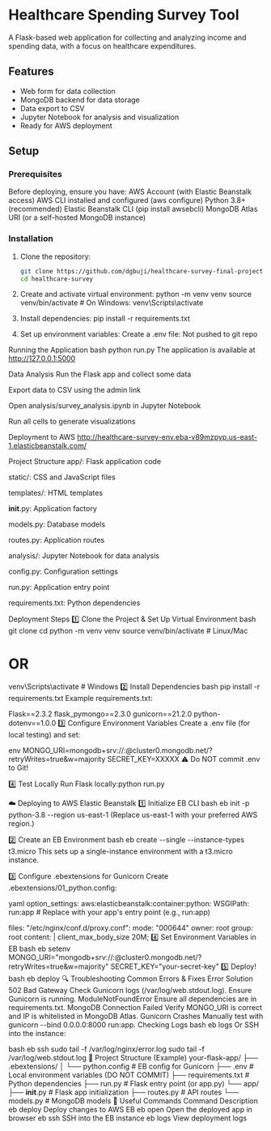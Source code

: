 # Healthcare Spending Survey Tool

A Flask-based web application for collecting and analyzing income and spending data, with a focus on healthcare expenditures.

## Features

- Web form for data collection
- MongoDB backend for data storage
- Data export to CSV
- Jupyter Notebook for analysis and visualization
- Ready for AWS deployment

## Setup

### Prerequisites

Before deploying, ensure you have:
AWS Account (with Elastic Beanstalk access)
AWS CLI installed and configured (aws configure)
Python 3.8+ (recommended)
Elastic Beanstalk CLI (pip install awsebcli)
MongoDB Atlas URI (or a self-hosted MongoDB instance)

### Installation

1. Clone the repository:
   ```bash
   git clone https://github.com/dgbuji/healthcare-survey-final-project.git
   cd healthcare-survey
   ```
2. Create and activate virtual environment:
   python -m venv venv
   source venv/bin/activate # On Windows: venv\Scripts\activate
3. Install dependencies:
   pip install -r requirements.txt

4. Set up environment variables:
   Create a .env file: Not pushed to git repo

Running the Application
bash
python run.py
The application is available at http://127.0.0.1:5000

Data Analysis
Run the Flask app and collect some data

Export data to CSV using the admin link

Open analysis/survey_analysis.ipynb in Jupyter Notebook

Run all cells to generate visualizations

Deployment to AWS
http://healthcare-survey-env.eba-v89mzpyp.us-east-1.elasticbeanstalk.com/

Project Structure
app/: Flask application code

static/: CSS and JavaScript files

templates/: HTML templates

**init**.py: Application factory

models.py: Database models

routes.py: Application routes

analysis/: Jupyter Notebook for data analysis

config.py: Configuration settings

run.py: Application entry point

requirements.txt: Python dependencies

Deployment Steps
1️⃣ Clone the Project & Set Up Virtual Environment
bash
git clone <your-repo-url>
cd <project-folder>
python -m venv venv
source venv/bin/activate # Linux/Mac

# OR

venv\Scripts\activate # Windows
2️⃣ Install Dependencies
bash
pip install -r requirements.txt
Example requirements.txt:

Flask==2.3.2
flask_pymongo==2.3.0
gunicorn==21.2.0
python-dotenv==1.0.0
3️⃣ Configure Environment Variables
Create a .env file (for local testing) and set:

env
MONGO_URI=mongodb+srv://<username>:<password>@cluster0.mongodb.net/<dbname>?retryWrites=true&w=majority
SECRET_KEY=XXXXX
⚠️ Do NOT commit .env to Git!

4️⃣ Test Locally
Run Flask locally:python run.py

☁️ Deploying to AWS Elastic Beanstalk
1️⃣ Initialize EB CLI
bash
eb init -p python-3.8 <healthcare-survey> --region us-east-1
(Replace us-east-1 with your preferred AWS region.)

2️⃣ Create an EB Environment
bash
eb create <env-name> --single --instance-types t3.micro
This sets up a single-instance environment with a t3.micro instance.

3️⃣ Configure .ebextensions for Gunicorn
Create .ebextensions/01_python.config:

yaml
option_settings:
aws:elasticbeanstalk:container:python:
WSGIPath: run:app # Replace with your app's entry point (e.g., run:app)

files:
"/etc/nginx/conf.d/proxy.conf":
mode: "000644"
owner: root
group: root
content: |
client_max_body_size 20M;
4️⃣ Set Environment Variables in EB
bash
eb setenv MONGO_URI="mongodb+srv://<username>:<password>@cluster0.mongodb.net/<dbname>?retryWrites=true&w=majority" SECRET_KEY="your-secret-key"
5️⃣ Deploy!
bash
eb deploy
🔍 Troubleshooting
Common Errors & Fixes
Error Solution
502 Bad Gateway Check Gunicorn logs (/var/log/web.stdout.log). Ensure Gunicorn is running.
ModuleNotFoundError Ensure all dependencies are in requirements.txt.
MongoDB Connection Failed Verify MONGO_URI is correct and IP is whitelisted in MongoDB Atlas.
Gunicorn Crashes Manually test with gunicorn --bind 0.0.0.0:8000 run:app.
Checking Logs
bash
eb logs
Or SSH into the instance:

bash
eb ssh
sudo tail -f /var/log/nginx/error.log
sudo tail -f /var/log/web.stdout.log
📜 Project Structure (Example)
your-flask-app/
├── .ebextensions/
│ └── python.config # EB config for Gunicorn
├── .env # Local environment variables (DO NOT COMMIT)
├── requirements.txt # Python dependencies
├── run.py # Flask entry point (or app.py)
└── app/
├── **init**.py # Flask app initialization
├── routes.py # API routes
└── models.py # MongoDB models
🔗 Useful Commands
Command Description
eb deploy Deploy changes to AWS EB
eb open Open the deployed app in browser
eb ssh SSH into the EB instance
eb logs View deployment logs
